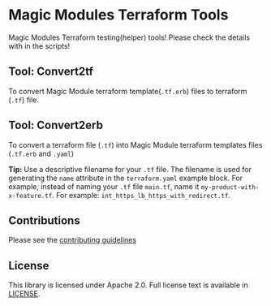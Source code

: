 # Magic Modules Terraform Tools

Magic Modules Terraform testing(helper) tools! Please check the details with in the scripts!

## Tool: Convert2tf

To convert Magic Module terraform template(`.tf.erb`) files to terraform (`.tf`) file.

## Tool: Convert2erb

To convert a terraform file (`.tf`) into Magic Module terraform templates files (`.tf.erb` and `.yaml`)

__Tip:__ Use a descriptive filename for your `.tf` file. The filename is used for generating
the `name` attribute in the `terraform.yaml` example block. For example, instead of naming your `.tf`
file `main.tf`, name it `my-product-with-x-feature.tf`. For example:
`int_https_lb_https_with_redirect.tf`.

## Contributions

Please see the [contributing guidelines](CONTRIBUTING.md)

## License

This library is licensed under Apache 2.0. Full license text is available in [LICENSE](LICENSE).
